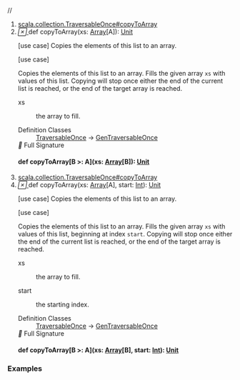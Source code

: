 //
<ol>
<li><a href="https://www.scala-lang.org/api/2.12.3/scala/collection/immutable/List.html#copyToArray(xs:Array[A]):Unit">scala.collection.TraversableOnce#copyToArray</a></li>
<li name="scala.collection.TraversableOnce#copyToArray" visbl="pub" class="indented0 " data-isabs="false" fullcomment="yes" group="Ungrouped"> <a id="copyToArray(xs:Array[A]):Unit"></a><a id="copyToArray(Array[A]):Unit"></a> <span class="permalink"> <a href="../../../scala/collection/immutable/List.html#copyToArray(xs:Array[A]):Unit" title="Permalink"> <i class="material-icons"></i> </a> </span> <span class="modifier_kind"> <span class="modifier"></span> <span class="kind">def</span> </span> <span class="symbol"> <span class="name">copyToArray</span><span class="params">(<span name="xs">xs: <a href="../../Array.html" class="extype" name="scala.Array">Array</a>[<span class="extype" name="scala.collection.GenTraversableOnce.A">A</span>]</span>)</span><span class="result">: <a href="../../Unit.html" class="extype" name="scala.Unit">Unit</a></span> </span> <p class="shortcomment cmt">[use case] Copies the elements of this list to an array.</p>
 <div class="fullcomment">
  [use case] 
  <div class="comment cmt">
   <p> Copies the elements of this list to an array. Fills the given array <code>xs</code> with values of this list. Copying will stop once either the end of the current list is reached, or the end of the target array is reached.</p>
  </div>
  <dl class="paramcmts block">
   <dt class="param">
    xs
   </dt>
   <dd class="cmt">
    <p>the array to fill.</p>
   </dd>
  </dl>
  <dl class="attributes block"> 
   <dt>
    Definition Classes
   </dt>
   <dd>
    <a href="../TraversableOnce.html" class="extype" name="scala.collection.TraversableOnce">TraversableOnce</a> → 
    <a href="../GenTraversableOnce.html" class="extype" name="scala.collection.GenTraversableOnce">GenTraversableOnce</a>
   </dd>
   <div class="full-signature-block toggleContainer"> 
    <span class="toggle"> <i class="material-icons"></i> Full Signature </span> 
    <div class="hiddenContent full-signature-usecase">
     <h4 id="signature" class="signature"> <span class="modifier_kind"> <span class="modifier"></span> <span class="kind">def</span> </span> <span class="symbol"> <span class="name">copyToArray</span><span class="tparams">[<span name="B">B &gt;: <span class="extype" name="scala.collection.immutable.List.A">A</span></span>]</span><span class="params">(<span name="xs">xs: <a href="../../Array.html" class="extype" name="scala.Array">Array</a>[<span class="extype" name="scala.collection.TraversableOnce.copyToArray.B">B</span>]</span>)</span><span class="result">: <a href="../../Unit.html" class="extype" name="scala.Unit">Unit</a></span> </span> </h4>
    </div> 
   </div>
  </dl>
 </div> </li>
        

<li><a href="https://www.scala-lang.org/api/2.12.3/scala/collection/immutable/List.html#copyToArray(xs:Array[A],start:Int):Unit">scala.collection.TraversableOnce#copyToArray</a></li>
<li name="scala.collection.TraversableOnce#copyToArray" visbl="pub" class="indented0 " data-isabs="false" fullcomment="yes" group="Ungrouped"> <a id="copyToArray(xs:Array[A],start:Int):Unit"></a><a id="copyToArray(Array[A],Int):Unit"></a> <span class="permalink"> <a href="../../../scala/collection/immutable/List.html#copyToArray(xs:Array[A],start:Int):Unit" title="Permalink"> <i class="material-icons"></i> </a> </span> <span class="modifier_kind"> <span class="modifier"></span> <span class="kind">def</span> </span> <span class="symbol"> <span class="name">copyToArray</span><span class="params">(<span name="xs">xs: <a href="../../Array.html" class="extype" name="scala.Array">Array</a>[<span class="extype" name="scala.collection.GenTraversableOnce.A">A</span>]</span>, <span name="start">start: <a href="../../Int.html" class="extype" name="scala.Int">Int</a></span>)</span><span class="result">: <a href="../../Unit.html" class="extype" name="scala.Unit">Unit</a></span> </span> <p class="shortcomment cmt">[use case] Copies the elements of this list to an array.</p>
 <div class="fullcomment">
  [use case] 
  <div class="comment cmt">
   <p> Copies the elements of this list to an array. Fills the given array <code>xs</code> with values of this list, beginning at index <code>start</code>. Copying will stop once either the end of the current list is reached, or the end of the target array is reached.</p>
  </div>
  <dl class="paramcmts block">
   <dt class="param">
    xs
   </dt>
   <dd class="cmt">
    <p>the array to fill.</p>
   </dd>
   <dt class="param">
    start
   </dt>
   <dd class="cmt">
    <p>the starting index.</p>
   </dd>
  </dl>
  <dl class="attributes block"> 
   <dt>
    Definition Classes
   </dt>
   <dd>
    <a href="../TraversableOnce.html" class="extype" name="scala.collection.TraversableOnce">TraversableOnce</a> → 
    <a href="../GenTraversableOnce.html" class="extype" name="scala.collection.GenTraversableOnce">GenTraversableOnce</a>
   </dd>
   <div class="full-signature-block toggleContainer"> 
    <span class="toggle"> <i class="material-icons"></i> Full Signature </span> 
    <div class="hiddenContent full-signature-usecase">
     <h4 id="signature" class="signature"> <span class="modifier_kind"> <span class="modifier"></span> <span class="kind">def</span> </span> <span class="symbol"> <span class="name">copyToArray</span><span class="tparams">[<span name="B">B &gt;: <span class="extype" name="scala.collection.immutable.List.A">A</span></span>]</span><span class="params">(<span name="xs">xs: <a href="../../Array.html" class="extype" name="scala.Array">Array</a>[<span class="extype" name="scala.collection.TraversableOnce.copyToArray.B">B</span>]</span>, <span name="start">start: <a href="../../Int.html" class="extype" name="scala.Int">Int</a></span>)</span><span class="result">: <a href="../../Unit.html" class="extype" name="scala.Unit">Unit</a></span> </span> </h4>
    </div> 
   </div>
  </dl>
 </div> </li>
        </ol>


### Examples



